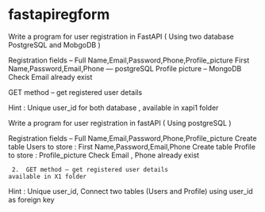 # fastapiregform

Write a program for user registration in FastAPI ( Using two database PostgreSQL and MobgoDB )

Registration fields – Full Name,Email,Password,Phone,Profile_picture
First Name,Password,Email,Phone — postgreSQL
Profile picture – MongoDB
Check Email already exist

GET method – get registered user details

Hint : Unique user_id for both database , 
available in xapi1 folder







Write a program for user registration in fastAPI ( Using postgreSQL )

Registration fields – Full Name,Email,Password,Phone,Profile_picture
Create table Users  to store :  First Name,Password,Email,Phone
Create table Profile to store  : Profile_picture
Check Email , Phone already exist

     2.  GET method – get registered user details
    available in X1 folder
	
Hint : Unique user_id, Connect two tables (Users and Profile) using user_id as foreign key
